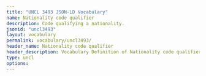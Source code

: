 ```yaml
---
title: "UNCL 3493 JSON-LD Vocabulary"
name: Nationality code qualifier
description: Code qualifying a nationality.
jsonid: "uncl3493"
layout: vocabulary
permalink: vocabulary/uncl3493/
header_name: Nationality code qualifier
header_description: Vocabulary Definition of Nationality code qualifier semantics in HTML format. JSON-LD format is available at [uncl3493.jsonld](https://edi3.org/vocabulary/uncl3493.jsonld)
type: uncl
options:
---
```

